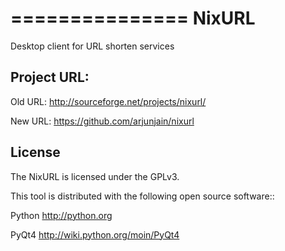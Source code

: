 ===============
NixURL
===============

Desktop client for URL shorten services

Project URL:
-------

Old URL: http://sourceforge.net/projects/nixurl/ 

New URL: https://github.com/arjunjain/nixurl

License
-------

The NixURL is licensed under the GPLv3.

This tool is distributed with the following open source software::

   Python
   http://python.org

   PyQt4
   http://wiki.python.org/moin/PyQt4
